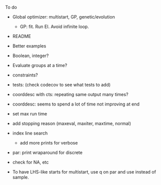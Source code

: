 To do

* Global optimizer: multistart, GP, genetic/evolution

  * GP: fit. Run EI. Avoid infinite loop.

* README

* Better examples

* Boolean, integer?

* Evaluate groups at a time?

* constraints?

* tests: (check codecov to see what tests to add)

* coorddesc with cts: repeating same output many times?

* coorddesc: seems to spend a lot of time not improving at end

* set max run time

* add stopping reason (maxeval, maxiter, maxtime, normal)

* index line search

  - add more prints for verbose

* par: print wraparound for discrete

* check for NA, etc

* To have LHS-like starts for multistart, use q on par and use instead
of sample.
